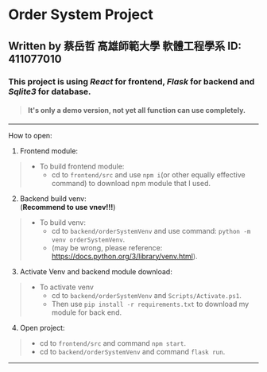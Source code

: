 # Order System Project #
## Written by 蔡岳哲 高雄師範大學 軟體工程學系 ID: 411077010 ##
### This project is using _React_ for frontend, _Flask_ for backend and _Sqlite3_ for database. ###
>#### It's only a demo version, not yet all function can use completely. ####
---
How to open:
  
  1. Frontend module:
  > * To build frontend module:  
  >   * cd to ```frontend/src``` and use ```npm i```(or other equally effective command) to download npm module that I used.
  
  2. Backend build venv:  
    (**Recommend to use vnev!!!**)
  > * To build venv:  
  >   * cd to ```backend/orderSystemVenv``` and use command: ```python -m venv orderSystemVenv```.  
  >   * (may be wrong, please reference: https://docs.python.org/3/library/venv.html).
  
  3. Activate Venv and backend module download:  
  > * To activate venv
>   * cd to ```backend/orderSystemVenv``` and ```Scripts/Activate.ps1```.  
>   * Then use ```pip install -r requirements.txt``` to download my module for back end.  
  
  4. Open project:  
  > * cd to ```frontend/src``` and command ```npm start```.  
  > * cd to ```backend/orderSystemVenv``` and command ```flask run```.  
    
---
